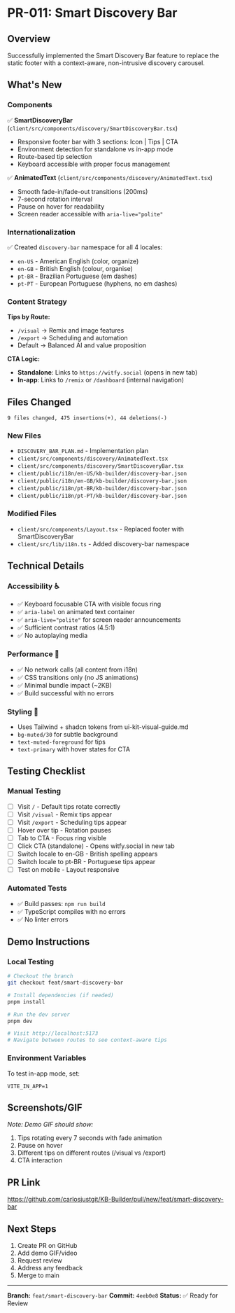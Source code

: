 # PR-011: Smart Discovery Bar

## Overview
Successfully implemented the Smart Discovery Bar feature to replace the static footer with a context-aware, non-intrusive discovery carousel.

## What's New

### Components
✅ **SmartDiscoveryBar** (`client/src/components/discovery/SmartDiscoveryBar.tsx`)
- Responsive footer bar with 3 sections: Icon | Tips | CTA
- Environment detection for standalone vs in-app mode
- Route-based tip selection
- Keyboard accessible with proper focus management

✅ **AnimatedText** (`client/src/components/discovery/AnimatedText.tsx`)
- Smooth fade-in/fade-out transitions (200ms)
- 7-second rotation interval
- Pause on hover for readability
- Screen reader accessible with `aria-live="polite"`

### Internationalization
✅ Created `discovery-bar` namespace for all 4 locales:
- `en-US` - American English (color, organize)
- `en-GB` - British English (colour, organise)
- `pt-BR` - Brazilian Portuguese (em dashes)
- `pt-PT` - European Portuguese (hyphens, no em dashes)

### Content Strategy
**Tips by Route:**
- `/visual` → Remix and image features
- `/export` → Scheduling and automation
- Default → Balanced AI and value proposition

**CTA Logic:**
- **Standalone**: Links to `https://witfy.social` (opens in new tab)
- **In-app**: Links to `/remix` or `/dashboard` (internal navigation)

## Files Changed
```
9 files changed, 475 insertions(+), 44 deletions(-)
```

### New Files
- `DISCOVERY_BAR_PLAN.md` - Implementation plan
- `client/src/components/discovery/AnimatedText.tsx`
- `client/src/components/discovery/SmartDiscoveryBar.tsx`
- `client/public/i18n/en-US/kb-builder/discovery-bar.json`
- `client/public/i18n/en-GB/kb-builder/discovery-bar.json`
- `client/public/i18n/pt-BR/kb-builder/discovery-bar.json`
- `client/public/i18n/pt-PT/kb-builder/discovery-bar.json`

### Modified Files
- `client/src/components/Layout.tsx` - Replaced footer with SmartDiscoveryBar
- `client/src/lib/i18n.ts` - Added discovery-bar namespace

## Technical Details

### Accessibility ♿
- ✅ Keyboard focusable CTA with visible focus ring
- ✅ `aria-label` on animated text container
- ✅ `aria-live="polite"` for screen reader announcements
- ✅ Sufficient contrast ratios (4.5:1)
- ✅ No autoplaying media

### Performance 🚀
- ✅ No network calls (all content from i18n)
- ✅ CSS transitions only (no JS animations)
- ✅ Minimal bundle impact (~2KB)
- ✅ Build successful with no errors

### Styling 🎨
- Uses Tailwind + shadcn tokens from ui-kit-visual-guide.md
- `bg-muted/30` for subtle background
- `text-muted-foreground` for tips
- `text-primary` with hover states for CTA

## Testing Checklist

### Manual Testing
- [ ] Visit `/` - Default tips rotate correctly
- [ ] Visit `/visual` - Remix tips appear
- [ ] Visit `/export` - Scheduling tips appear
- [ ] Hover over tip - Rotation pauses
- [ ] Tab to CTA - Focus ring visible
- [ ] Click CTA (standalone) - Opens witfy.social in new tab
- [ ] Switch locale to en-GB - British spelling appears
- [ ] Switch locale to pt-BR - Portuguese tips appear
- [ ] Test on mobile - Layout responsive

### Automated Tests
- ✅ Build passes: `npm run build`
- ✅ TypeScript compiles with no errors
- ✅ No linter errors

## Demo Instructions

### Local Testing
```bash
# Checkout the branch
git checkout feat/smart-discovery-bar

# Install dependencies (if needed)
pnpm install

# Run the dev server
pnpm dev

# Visit http://localhost:5173
# Navigate between routes to see context-aware tips
```

### Environment Variables
To test in-app mode, set:
```env
VITE_IN_APP=1
```

## Screenshots/GIF
_Note: Demo GIF should show:_
1. Tips rotating every 7 seconds with fade animation
2. Pause on hover
3. Different tips on different routes (/visual vs /export)
4. CTA interaction

## PR Link
https://github.com/carlosjustgit/KB-Builder/pull/new/feat/smart-discovery-bar

## Next Steps
1. Create PR on GitHub
2. Add demo GIF/video
3. Request review
4. Address any feedback
5. Merge to main

---

**Branch:** `feat/smart-discovery-bar`
**Commit:** `4eeb0e8`
**Status:** ✅ Ready for Review

